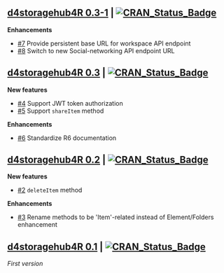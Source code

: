 ## [d4storagehub4R 0.3-1](https://cran.r-project.org/package=d4storagehub4R) | [![CRAN_Status_Badge](https://img.shields.io/badge/CRAN-published-blue.svg)](https://cran.r-project.org/package=d4storagehub4R)

**Enhancements**

* [#7](https://github.com/eblondel/d4storagehub4R/issues/7) Provide persistent base URL for workspace API endpoint
* [#8](https://github.com/eblondel/d4storagehub4R/issues/8) Switch to new Social-networking API endpoint URL

## [d4storagehub4R 0.3](https://cran.r-project.org/package=d4storagehub4R) | [![CRAN_Status_Badge](https://img.shields.io/badge/CRAN-published-blue.svg)](https://cran.r-project.org/package=d4storagehub4R)

**New features**

* [#4](https://github.com/eblondel/d4storagehub4R/issues/4) Support JWT token authorization
* [#5](https://github.com/eblondel/d4storagehub4R/issues/5) Support `shareItem` method

**Enhancements**

* [#6](https://github.com/eblondel/d4storagehub4R/issues/6) Standardize R6 documentation

## [d4storagehub4R 0.2](https://cran.r-project.org/src/contrib/Archive/d4storagehub4R/d4storagehub4R_0.2.tar.gz) | [![CRAN_Status_Badge](https://img.shields.io/badge/CRAN-published-blue.svg)](https://cran.r-project.org/src/contrib/Archive/d4storagehub4R/d4storagehub4R_0.2.tar.gz)

**New features**

* [#2](https://github.com/eblondel/d4storagehub4R/issues/2) `deleteItem` method

**Enhancements**

* [#3](https://github.com/eblondel/d4storagehub4R/issues/3) Rename methods to be 'Item'-related instead of Element/Folders enhancement


## [d4storagehub4R 0.1](https://cran.r-project.org/src/contrib/Archive/d4storagehub4R/d4storagehub4R_0.1.tar.gz) | [![CRAN_Status_Badge](https://img.shields.io/badge/CRAN-published-blue.svg)](https://cran.r-project.org/src/contrib/Archive/d4storagehub4R/d4storagehub4R_0.1.tar.gz)

_First version_